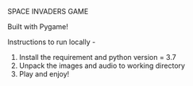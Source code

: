 SPACE INVADERS GAME

Built with Pygame!

Instructions to run locally -
1. Install the requirement and python version = 3.7
2. Unpack the images and audio to working directory
3. Play and enjoy!

